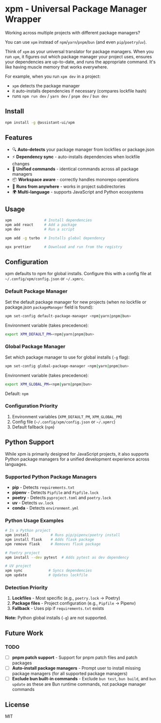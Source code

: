 # xpm - Universal Package Manager Wrapper

Working across multiple projects with different package managers?

You can use `xpm` instead of `npm`/`yarn`/`pnpm`/`bun` (and even `pip`/`poetry`/`uv`).

Think of `xpm` as your universal translator for package managers. When you run `xpm`, it figures out which package manager your project uses, ensures your dependencies are up-to-date, and runs the appropriate command. It's like having muscle memory that works everywhere.

For example, when you run `xpm dev` in a project:

- `xpm` detects the package manager
- it auto-installs dependencies if necessary (compares lockfile hash)
- runs `npm run dev` / `yarn dev` / `pnpm dev` / `bun dev`


## Install

```bash
npm install -g @assistant-ui/xpm
```

## Features

- 🔍 **Auto-detects** your package manager from lockfiles or package.json
- ⚡ **Dependency sync** - auto-installs dependencies when lockfile changes
- 🎯 **Unified commands** - identical commands across all package managers
- 📦 **Workspace aware** - correctly handles monorepo operations
- 🏃 **Runs from anywhere** - works in project subdirectories
- 🌍 **Multi-language** - supports JavaScript and Python ecosystems


## Usage

```bash
xpm               # Install dependencies
xpm add react     # Add a package
xpm dev           # Run a script

xpm add -g turbo  # Installs global dependency

xpx prettier      # Download and run from the registry
```

## Configuration

xpm defaults to npm for global installs. Configure this with a config file at `~/.config/xpm/config.json` or `~/.xpmrc`.

### Default Package Manager

Set the default package manager for new projects (when no lockfile or package.json `packageManager` field is found):

```bash
xpm set-config default-package-manager <npm|yarn|pnpm|bun>
```

Environment variable (takes precedence):
```bash
export XPM_DEFAULT_PM=<npm|yarn|pnpm|bun>
```

### Global Package Manager

Set which package manager to use for global installs (`-g` flag):

```bash
xpm set-config global-package-manager <npm|yarn|pnpm|bun>
```

Environment variable (takes precedence):
```bash
export XPM_GLOBAL_PM=<npm|yarn|pnpm|bun>
```

Default: `npm`

### Configuration Priority

1. Environment variables (`XPM_DEFAULT_PM`, `XPM_GLOBAL_PM`)
2. Config file (`~/.config/xpm/config.json` or `~/.xpmrc`)
3. Default fallback (`npm`)

## Python Support

While xpm is primarily designed for JavaScript projects, it also supports Python package managers for a unified development experience across languages.

### Supported Python Package Managers

- **pip** - Detects `requirements.txt`
- **pipenv** - Detects `Pipfile` and `Pipfile.lock`
- **poetry** - Detects `pyproject.toml` and `poetry.lock`
- **uv** - Detects `uv.lock`
- **conda** - Detects `environment.yml`

### Python Usage Examples

```bash
# In a Python project
xpm install          # Runs pip/pipenv/poetry install
xpm install flask    # Adds flask package
xpm remove flask     # Removes flask package

# Poetry project
xpm install --dev pytest  # Adds pytest as dev dependency

# UV project
xpm sync            # Syncs dependencies
xpm update          # Updates lockfile
```

### Detection Priority

1. **Lockfiles** - Most specific (e.g., `poetry.lock` → Poetry)
2. **Package files** - Project configuration (e.g., `Pipfile` → Pipenv)
3. **Fallback** - Uses pip if `requirements.txt` exists

**Note:** Python global installs (`-g`) are not supported.

## Future Work

### TODO
- [ ] **pnpm patch support** - Support for pnpm patch files and patch packages
- [ ] **Auto-install package managers** - Prompt user to install missing package managers (for all supported package managers)
- [ ] **Exclude bun built-in commands** - Exclude `bun test`, `bun build`, and `bun update` as these are Bun runtime commands, not package manager commands

## License

MIT
